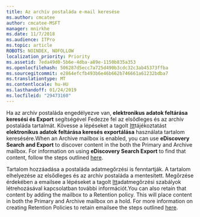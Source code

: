 ```yaml
---
title: Az archív postaláda e-mail keresése
ms.author: cmcatee
author: cmcatee-MSFT
manager: mnirkhe
ms.date: 11/7/2018
ms.audience: ITPro
ms.topic: article
ROBOTS: NOINDEX, NOFOLLOW
localization_priority: Priority
ms.assetid: 7eda49d0-5b6e-4dba-a89e-1150b835a353
ms.openlocfilehash: 506287d5ecc7a725d490b3cdc32c3ab45373ffba
ms.sourcegitcommit: e2864efcfb493b6e46b662b746661a61232bdba7
ms.translationtype: MT
ms.contentlocale: hu-HU
ms.lasthandoff: 01/24/2019
ms.locfileid: "29473160"
---
```

<span data-ttu-id="9048f-p101">Ha az archív postaláda engedélyezve van, **elektronikus adatok feltárása keresési és Export** segítségével Fedezze fel az elsődleges és az archív postaláda tartalmát. Kövesse a lépéseket a tagolt [Itt](https://docs.microsoft.com/en-us/office365/securitycompliance/export-search-results)tájékoztatást **elektronikus adatok feltárása keresés exportálása** használata tartalom keresésére.</span><span class="sxs-lookup"><span data-stu-id="9048f-p101">When an Archive mailbox is enabled, you can use **eDiscovery Search and Export** to discover content in the both the Primary and Archive mailbox. For information on using **eDiscovery Search Export** to find that content, follow the steps outlined [here](https://docs.microsoft.com/en-us/office365/securitycompliance/export-search-results).</span></span>
  
<span data-ttu-id="9048f-p102">Tartalom hozzáadása a postaláda adatmegőrzési is fenntartják. A tartalom elhelyezése az elsődleges és az archív postaláda a mentesített. Megőrzése érdekében a emailsee a lépéseket a tagolt [Itt](https://docs.microsoft.com/en-us/Office365/securitycompliance/retention-policies)adatmegőrzési szabályok létrehozásával kapcsolatban további információt.</span><span class="sxs-lookup"><span data-stu-id="9048f-p102">You can also retain that content by adding the mailbox to a Retention policy. This will place content in both the Primary and Archive mailbox on a hold. For more information on creating Retention Policies to retain emailsee the steps outlined [here](https://docs.microsoft.com/en-us/Office365/securitycompliance/retention-policies).</span></span>
  

